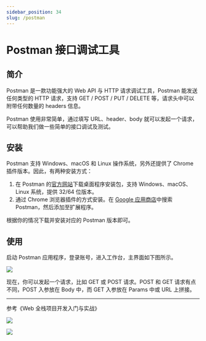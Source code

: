 ```yaml
---
sidebar_position: 34
slug: /postman
---
```


# Postman 接口调试工具



## 简介


Postman 是一款功能强大的 Web API 与 HTTP 请求调试工具，Postman 能发送任何类型的 HTTP 请求，支持 GET / POST / PUT / DELETE 等，请求头中可以附带任何数量的 headers 信息。

Postman 使用非常简单，通过填写 URL、header、body 就可以发起一个请求，可以帮助我们做一些简单的接口调试及测试。




## 安装

Postman 支持 Windows、macOS 和 Linux 操作系统，另外还提供了 Chrome 插件版本。因此，有两种安装方式：

1. 在 Postman 的[官方网站](https://www.postman.com/)下载桌面程序安装包，支持 Windows、macOS、Linux 系统，提供 32/64 位版本。
2. 通过 Chrome 浏览器插件的方式安装。在 [Google 应用商店](https://chrome.google.com/webstore/category/extensions?hl=zh-CN)中搜索 Postman，然后添加至扩展程序。

根据你的情况下载并安装对应的 Postman 版本即可。



## 使用

启动 Postman 应用程序，登录账号，进入工作台，主界面如下图所示。

![](https://static.getiot.tech/postman-screenshot-01.png#center)

现在，你可以发起一个请求，比如 GET 或 POST 请求。POST 和 GET 请求有点不同，POST 入参放在 Body 中，而 GET 入参放在 Params 中或 URL 上拼接。



---

参考《Web 全栈项目开发入门与实战》

![](./images/postman-screenshot-02.jpeg)

![](./images/postman-screenshot-01.jpeg)







